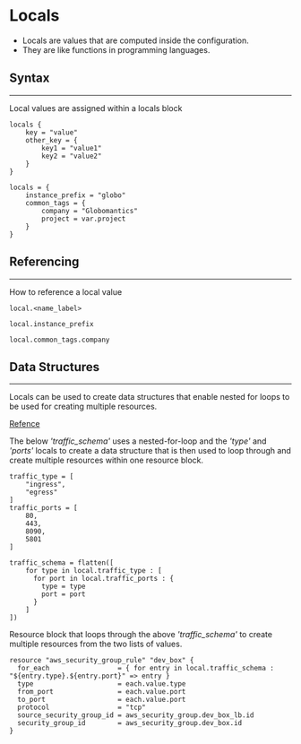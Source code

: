 # Locals
- Locals are values that are computed inside the configuration.
- They are like functions in programming languages. 

## Syntax
---
Local values are assigned within a locals block
```
locals {
    key = "value"
    other_key = {
        key1 = "value1"
        key2 = "value2"
    }
}

locals = {
    instance_prefix = "globo"
    common_tags = {
        company = "Globomantics"
        project = var.project
    }
}
```

## Referencing 
---
How to reference a local value
```
local.<name_label>

local.instance_prefix

local.common_tags.company
```

## Data Structures
---
Locals can be used to create data structures that enable nested for loops to be used for creating multiple resources. <br />

[Refence](https://www.daveperrett.com/articles/2021/08/19/nested-for-each-with-terraform/)

The below *'traffic_schema'* uses a nested-for-loop and the *'type'* and *'ports'* locals to create a data structure that is then used to loop through and create multiple resources within one resource block.
```
traffic_type = [
    "ingress",
    "egress"
]
traffic_ports = [
    80,
    443,
    8090,
    5801
]

traffic_schema = flatten([
    for type in local.traffic_type : [
      for port in local.traffic_ports : {
        type = type
        port = port
      }
    ]
])
```

Resource block that loops through the above *'traffic_schema'* to create multiple resources from the two lists of values.
```
resource "aws_security_group_rule" "dev_box" {
  for_each                 = { for entry in local.traffic_schema : "${entry.type}.${entry.port}" => entry }
  type                     = each.value.type
  from_port                = each.value.port
  to_port                  = each.value.port
  protocol                 = "tcp"
  source_security_group_id = aws_security_group.dev_box_lb.id
  security_group_id        = aws_security_group.dev_box.id
}
```